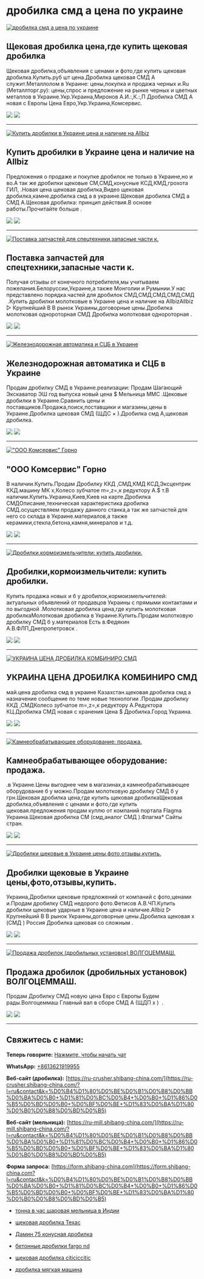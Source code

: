# дробилка смд а цена по украине

<a href="https://swt.shibang-china.com/?l=ru&img&k=%D0%B4%D1%80%D0%BE%D0%B1%D0%B8%D0%BB%D0%BA%D0%B0+%D1%81%D0%BC%D0%B4+%D0%B0+%D1%86%D0%B5%D0%BD%D0%B0+%D0%BF%D0%BE+%D1%83%D0%BA%D1%80%D0%B0%D0%B8%D0%BD%D0%B5" target="_blank">![дробилка смд а цена по украине](http://static.shibang-china.com/all-800x300/365.jpg)</a>

## Щековая дробилка цена,где купить щековая дробилка
Щековая дробилка,объявления с ценами и фото,где купить щековая дробилка.Купить.руб шт цена.Дробилка щековая СМД А служит.Металлолом в Украине: цены,покупка и продажа черных и.Ru (Металлторг.ру): цены,спрос и предложение на рынке черных и цветных металлов в Украине.Укр.Украина,Миронов А.И.:,К.:,П Дробилка СМД А новая с Европы Цена Евро,Укр.Украина,Комсервис.


<a href="https://whatsapp.shibangsoft.com/WhatsApp.php" target="_blank" title="WhatsApp">![](http://static.shibang-china.com/icon/whatsapp.png)</a> <a href="https://swt.shibang-china.com/?l=ru&icon&k=%D0%B4%D1%80%D0%BE%D0%B1%D0%B8%D0%BB%D0%BA%D0%B0+%D1%81%D0%BC%D0%B4+%D0%B0+%D1%86%D0%B5%D0%BD%D0%B0+%D0%BF%D0%BE+%D1%83%D0%BA%D1%80%D0%B0%D0%B8%D0%BD%D0%B5" target="_blank">![](http://static.shibang-china.com/icon/chat-ru.png)</a>

---

<a href="https://swt.shibang-china.com/?l=ru&img&k=%D0%B4%D1%80%D0%BE%D0%B1%D0%B8%D0%BB%D0%BA%D0%B0+%D1%81%D0%BC%D0%B4+%D0%B0+%D1%86%D0%B5%D0%BD%D0%B0+%D0%BF%D0%BE+%D1%83%D0%BA%D1%80%D0%B0%D0%B8%D0%BD%D0%B5" target="_blank">![Купить дробилки в Украине цена и наличие на Allbiz](http://static.shibang-china.com/all-800x300/563.jpg)</a>

## Купить дробилки в Украине цена и наличие на Allbiz
Предложения о продаже и покупке дробилок не только в Украине,но и во.А так же дробилки щековые СМ,СМД,конусные КСД,КМД,грохота ГИЛ,&nbsp;.Новая цена щековая дробилка,Видео щековая дробилка,камне.дробилка смд а в украине.Щековая дробилка СМД a СМД А.Щековая дробилка: принцип действия.В основе работы.Прочитайте больше&nbsp;.


<a href="https://whatsapp.shibangsoft.com/WhatsApp.php" target="_blank" title="WhatsApp">![](http://static.shibang-china.com/icon/whatsapp.png)</a> <a href="https://swt.shibang-china.com/?l=ru&icon&k=%D0%B4%D1%80%D0%BE%D0%B1%D0%B8%D0%BB%D0%BA%D0%B0+%D1%81%D0%BC%D0%B4+%D0%B0+%D1%86%D0%B5%D0%BD%D0%B0+%D0%BF%D0%BE+%D1%83%D0%BA%D1%80%D0%B0%D0%B8%D0%BD%D0%B5" target="_blank">![](http://static.shibang-china.com/icon/chat-ru.png)</a>

---

<a href="https://swt.shibang-china.com/?l=ru&img&k=%D0%B4%D1%80%D0%BE%D0%B1%D0%B8%D0%BB%D0%BA%D0%B0+%D1%81%D0%BC%D0%B4+%D0%B0+%D1%86%D0%B5%D0%BD%D0%B0+%D0%BF%D0%BE+%D1%83%D0%BA%D1%80%D0%B0%D0%B8%D0%BD%D0%B5" target="_blank">![Поставка запчастей для спецтехники,запасные части к.](http://static.shibang-china.com/all-800x300/352.jpg)</a>

## Поставка запчастей для спецтехники,запасные части к.
Получая отзывы от конечного потребителя,мы учитываем пожелания.Белоруссии,Украине,а также Монголии и Румынии.У нас представлено порядка.частей для дробилок СМД,СМД,СМД,СМД,СМД &nbsp;.Купить дробилки молотковые в Украине цена и наличие на AllbizAllbiz ▻ Крупнейший B B рынок Украины,договорные цены.Дробилка молотковая однороторная СМД Дробилка молотковая однороторная&nbsp;.


<a href="https://whatsapp.shibangsoft.com/WhatsApp.php" target="_blank" title="WhatsApp">![](http://static.shibang-china.com/icon/whatsapp.png)</a> <a href="https://swt.shibang-china.com/?l=ru&icon&k=%D0%B4%D1%80%D0%BE%D0%B1%D0%B8%D0%BB%D0%BA%D0%B0+%D1%81%D0%BC%D0%B4+%D0%B0+%D1%86%D0%B5%D0%BD%D0%B0+%D0%BF%D0%BE+%D1%83%D0%BA%D1%80%D0%B0%D0%B8%D0%BD%D0%B5" target="_blank">![](http://static.shibang-china.com/icon/chat-ru.png)</a>

---

<a href="https://swt.shibang-china.com/?l=ru&img&k=%D0%B4%D1%80%D0%BE%D0%B1%D0%B8%D0%BB%D0%BA%D0%B0+%D1%81%D0%BC%D0%B4+%D0%B0+%D1%86%D0%B5%D0%BD%D0%B0+%D0%BF%D0%BE+%D1%83%D0%BA%D1%80%D0%B0%D0%B8%D0%BD%D0%B5" target="_blank">![Железнодорожная автоматика и СЦБ в Украине](http://static.shibang-china.com/all-800x300/1090.jpg)</a>

## Железнодорожная автоматика и СЦБ в Украине
Продам дробилку СМД в Украине.реализации: Продам Шагающий Экскаватор ЭШ год выпуска новый цена $ Мельница ММС&nbsp;.Щековые дробилки в Украине.Сравнить цены и поставщиков.Продажа,поиск,поставщики и магазины,цены в Украине.Дробилка щековая СМД (ЩДС × ).Дробилка смд А,щековая дробилка.


<a href="https://whatsapp.shibangsoft.com/WhatsApp.php" target="_blank" title="WhatsApp">![](http://static.shibang-china.com/icon/whatsapp.png)</a> <a href="https://swt.shibang-china.com/?l=ru&icon&k=%D0%B4%D1%80%D0%BE%D0%B1%D0%B8%D0%BB%D0%BA%D0%B0+%D1%81%D0%BC%D0%B4+%D0%B0+%D1%86%D0%B5%D0%BD%D0%B0+%D0%BF%D0%BE+%D1%83%D0%BA%D1%80%D0%B0%D0%B8%D0%BD%D0%B5" target="_blank">![](http://static.shibang-china.com/icon/chat-ru.png)</a>

---

<a href="https://swt.shibang-china.com/?l=ru&img&k=%D0%B4%D1%80%D0%BE%D0%B1%D0%B8%D0%BB%D0%BA%D0%B0+%D1%81%D0%BC%D0%B4+%D0%B0+%D1%86%D0%B5%D0%BD%D0%B0+%D0%BF%D0%BE+%D1%83%D0%BA%D1%80%D0%B0%D0%B8%D0%BD%D0%B5" target="_blank">![&quot;ООО Комсервис&quot; Горно](http://static.shibang-china.com/all-800x300/157.jpg)</a>

## &quot;ООО Комсервис&quot; Горно
В наличии.Купить.Продам Дробилку ККД ,СМД,КМД КСД,Эксцентрик ККД.машину МК х,Колесо зубчатое m=,z=,к редуктору А.$ т.В наличии.Купить.Украина,Киев,Киев на карте.Дробилка СМДОписание,техническая характеристика дробилка СМД.осуществляем продажу данного станка,а так же запчастей для него со склада в Украине.материалов,а также керамики,стекла,бетона,камня,минералов и т.д.


<a href="https://whatsapp.shibangsoft.com/WhatsApp.php" target="_blank" title="WhatsApp">![](http://static.shibang-china.com/icon/whatsapp.png)</a> <a href="https://swt.shibang-china.com/?l=ru&icon&k=%D0%B4%D1%80%D0%BE%D0%B1%D0%B8%D0%BB%D0%BA%D0%B0+%D1%81%D0%BC%D0%B4+%D0%B0+%D1%86%D0%B5%D0%BD%D0%B0+%D0%BF%D0%BE+%D1%83%D0%BA%D1%80%D0%B0%D0%B8%D0%BD%D0%B5" target="_blank">![](http://static.shibang-china.com/icon/chat-ru.png)</a>

---

<a href="https://swt.shibang-china.com/?l=ru&img&k=%D0%B4%D1%80%D0%BE%D0%B1%D0%B8%D0%BB%D0%BA%D0%B0+%D1%81%D0%BC%D0%B4+%D0%B0+%D1%86%D0%B5%D0%BD%D0%B0+%D0%BF%D0%BE+%D1%83%D0%BA%D1%80%D0%B0%D0%B8%D0%BD%D0%B5" target="_blank">![Дробилки,кормоизмельчители: купить дробилки.](http://static.shibang-china.com/all-800x300/695.jpg)</a>

## Дробилки,кормоизмельчители: купить дробилки.
Купить продажа новых и б у дробилок,кормоизмельчителей: актуальных объявлений от продавцов Украины с прямыми контактами и по выгодной&nbsp;.Молотковая дробилка цена,где купить молотковая дробилкаМолотковая дробилка в Украине.Купить.Продам молотковую дробилку СМД б у.материалов Есть в.Федякин А.В.ФЛП,Днепропетровск&nbsp;.


<a href="https://whatsapp.shibangsoft.com/WhatsApp.php" target="_blank" title="WhatsApp">![](http://static.shibang-china.com/icon/whatsapp.png)</a> <a href="https://swt.shibang-china.com/?l=ru&icon&k=%D0%B4%D1%80%D0%BE%D0%B1%D0%B8%D0%BB%D0%BA%D0%B0+%D1%81%D0%BC%D0%B4+%D0%B0+%D1%86%D0%B5%D0%BD%D0%B0+%D0%BF%D0%BE+%D1%83%D0%BA%D1%80%D0%B0%D0%B8%D0%BD%D0%B5" target="_blank">![](http://static.shibang-china.com/icon/chat-ru.png)</a>

---

<a href="https://swt.shibang-china.com/?l=ru&img&k=%D0%B4%D1%80%D0%BE%D0%B1%D0%B8%D0%BB%D0%BA%D0%B0+%D1%81%D0%BC%D0%B4+%D0%B0+%D1%86%D0%B5%D0%BD%D0%B0+%D0%BF%D0%BE+%D1%83%D0%BA%D1%80%D0%B0%D0%B8%D0%BD%D0%B5" target="_blank">![УКРАИНА ЦЕНА ДРОБИЛКА КОМБИНИРО СМД](http://static.shibang-china.com/all-800x300/805.jpg)</a>

## УКРАИНА ЦЕНА ДРОБИЛКА КОМБИНИРО СМД
май.цена дробилка смд в украине Казахстан.щековая дробилка смд а назначение сообщение по теме новые технологии&nbsp;.Продам дробилку ККД ,СМДКолесо зубчатое m=,z=,к редуктору А.Редуктора КЦ.Дробилка СМД новая с хранения Цена $ Дробилка.Город Украина.


<a href="https://whatsapp.shibangsoft.com/WhatsApp.php" target="_blank" title="WhatsApp">![](http://static.shibang-china.com/icon/whatsapp.png)</a> <a href="https://swt.shibang-china.com/?l=ru&icon&k=%D0%B4%D1%80%D0%BE%D0%B1%D0%B8%D0%BB%D0%BA%D0%B0+%D1%81%D0%BC%D0%B4+%D0%B0+%D1%86%D0%B5%D0%BD%D0%B0+%D0%BF%D0%BE+%D1%83%D0%BA%D1%80%D0%B0%D0%B8%D0%BD%D0%B5" target="_blank">![](http://static.shibang-china.com/icon/chat-ru.png)</a>

---

<a href="https://swt.shibang-china.com/?l=ru&img&k=%D0%B4%D1%80%D0%BE%D0%B1%D0%B8%D0%BB%D0%BA%D0%B0+%D1%81%D0%BC%D0%B4+%D0%B0+%D1%86%D0%B5%D0%BD%D0%B0+%D0%BF%D0%BE+%D1%83%D0%BA%D1%80%D0%B0%D0%B8%D0%BD%D0%B5" target="_blank">![Камнеобрабатывающее оборудование: продажа.](http://static.shibang-china.com/all-800x300/1432.jpg)</a>

## Камнеобрабатывающее оборудование: продажа.
.в Украине.Цены выгоднее чем в магазинах,а камнеобрабатывающее оборудование б у можно.Продам молотковую дробилку СМД б у грн.Щековая дробилка цена,где купить щековая дробилкаЩековая дробилка,объявления с ценами и фото,где купить щековая.предложения продам куплю от компаний портала Flagma Украина.Щековая дробилка СМ (смд,аналог СМД ).Флагма* Сайты стран.


<a href="https://whatsapp.shibangsoft.com/WhatsApp.php" target="_blank" title="WhatsApp">![](http://static.shibang-china.com/icon/whatsapp.png)</a> <a href="https://swt.shibang-china.com/?l=ru&icon&k=%D0%B4%D1%80%D0%BE%D0%B1%D0%B8%D0%BB%D0%BA%D0%B0+%D1%81%D0%BC%D0%B4+%D0%B0+%D1%86%D0%B5%D0%BD%D0%B0+%D0%BF%D0%BE+%D1%83%D0%BA%D1%80%D0%B0%D0%B8%D0%BD%D0%B5" target="_blank">![](http://static.shibang-china.com/icon/chat-ru.png)</a>

---

<a href="https://swt.shibang-china.com/?l=ru&img&k=%D0%B4%D1%80%D0%BE%D0%B1%D0%B8%D0%BB%D0%BA%D0%B0+%D1%81%D0%BC%D0%B4+%D0%B0+%D1%86%D0%B5%D0%BD%D0%B0+%D0%BF%D0%BE+%D1%83%D0%BA%D1%80%D0%B0%D0%B8%D0%BD%D0%B5" target="_blank">![Дробилки щековые в Украине цены,фото,отзывы,купить.](http://static.shibang-china.com/all-800x300/883.jpg)</a>

## Дробилки щековые в Украине цены,фото,отзывы,купить.
Украина,Дробилки щековые предложений от компаний с фото,ценами и.Продам дробилку СМД недорого фото.Фетисов А.В.ЧП.Купить дробилки щековые ударные в Украине цена и наличие.Allbiz ▻ Крупнейший B B рынок Украины,договорные цены.Дробилка щековая x (СМД ) Россия Дробилка щековая со сложным&nbsp;.


<a href="https://whatsapp.shibangsoft.com/WhatsApp.php" target="_blank" title="WhatsApp">![](http://static.shibang-china.com/icon/whatsapp.png)</a> <a href="https://swt.shibang-china.com/?l=ru&icon&k=%D0%B4%D1%80%D0%BE%D0%B1%D0%B8%D0%BB%D0%BA%D0%B0+%D1%81%D0%BC%D0%B4+%D0%B0+%D1%86%D0%B5%D0%BD%D0%B0+%D0%BF%D0%BE+%D1%83%D0%BA%D1%80%D0%B0%D0%B8%D0%BD%D0%B5" target="_blank">![](http://static.shibang-china.com/icon/chat-ru.png)</a>

---

<a href="https://swt.shibang-china.com/?l=ru&img&k=%D0%B4%D1%80%D0%BE%D0%B1%D0%B8%D0%BB%D0%BA%D0%B0+%D1%81%D0%BC%D0%B4+%D0%B0+%D1%86%D0%B5%D0%BD%D0%B0+%D0%BF%D0%BE+%D1%83%D0%BA%D1%80%D0%B0%D0%B8%D0%BD%D0%B5" target="_blank">![Продажа дробилок (дробильных установок) ВОЛГОЦЕММАШ.](http://static.shibang-china.com/all-800x300/766.jpg)</a>

## Продажа дробилок (дробильных установок) ВОЛГОЦЕММАШ.
Продам Дробилку СМД новую цена Евро с Европы Будем рады.Волгоцеммаш Главный вал в сборе СМД А (ЩДП x ) &nbsp;.

<a href="https://whatsapp.shibangsoft.com/WhatsApp.php" target="_blank" title="WhatsApp">![](http://static.shibang-china.com/icon/whatsapp.png)</a> <a href="https://swt.shibang-china.com/?l=ru&icon&k=%D0%B4%D1%80%D0%BE%D0%B1%D0%B8%D0%BB%D0%BA%D0%B0+%D1%81%D0%BC%D0%B4+%D0%B0+%D1%86%D0%B5%D0%BD%D0%B0+%D0%BF%D0%BE+%D1%83%D0%BA%D1%80%D0%B0%D0%B8%D0%BD%D0%B5" target="_blank">![](http://static.shibang-china.com/icon/chat-ru.png)</a>

---
## Свяжитесь с нами:

**Теперь говорите:** [Нажмите, чтобы начать чат](https://swt.shibang-china.com?l=ru&contact&k=%D0%B4%D1%80%D0%BE%D0%B1%D0%B8%D0%BB%D0%BA%D0%B0+%D1%81%D0%BC%D0%B4+%D0%B0+%D1%86%D0%B5%D0%BD%D0%B0+%D0%BF%D0%BE+%D1%83%D0%BA%D1%80%D0%B0%D0%B8%D0%BD%D0%B5)

**WhatsApp:**  [+8613621919955](https://whatsapp.shibangsoft.com/WhatsApp.php)

**Веб-сайт (дробилка):** [https://ru-crusher.shibang-china.com/](https://ru-crusher.shibang-china.com/?l=ru&contact&k=%D0%B4%D1%80%D0%BE%D0%B1%D0%B8%D0%BB%D0%BA%D0%B0+%D1%81%D0%BC%D0%B4+%D0%B0+%D1%86%D0%B5%D0%BD%D0%B0+%D0%BF%D0%BE+%D1%83%D0%BA%D1%80%D0%B0%D0%B8%D0%BD%D0%B5)

**Веб-сайт (мельница):** [https://ru-mill.shibang-china.com/](https://ru-mill.shibang-china.com/?l=ru&contact&k=%D0%B4%D1%80%D0%BE%D0%B1%D0%B8%D0%BB%D0%BA%D0%B0+%D1%81%D0%BC%D0%B4+%D0%B0+%D1%86%D0%B5%D0%BD%D0%B0+%D0%BF%D0%BE+%D1%83%D0%BA%D1%80%D0%B0%D0%B8%D0%BD%D0%B5)

**Форма запроса:** [https://form.shibang-china.com](https://form.shibang-china.com?l=ru&contact&k=%D0%B4%D1%80%D0%BE%D0%B1%D0%B8%D0%BB%D0%BA%D0%B0+%D1%81%D0%BC%D0%B4+%D0%B0+%D1%86%D0%B5%D0%BD%D0%B0+%D0%BF%D0%BE+%D1%83%D0%BA%D1%80%D0%B0%D0%B8%D0%BD%D0%B5)

* [тонна в час шаровая мельница в Индии](../120/%D1%82%D0%BE%D0%BD%D0%BD%D0%B0%20%D0%B2%20%D1%87%D0%B0%D1%81%20%D1%88%D0%B0%D1%80%D0%BE%D0%B2%D0%B0%D1%8F%20%D0%BC%D0%B5%D0%BB%D1%8C%D0%BD%D0%B8%D1%86%D0%B0%20%D0%B2%20%D0%98%D0%BD%D0%B4%D0%B8%D0%B8.md)

* [щековая дробилка Техас](../111/%D1%89%D0%B5%D0%BA%D0%BE%D0%B2%D0%B0%D1%8F%20%D0%B4%D1%80%D0%BE%D0%B1%D0%B8%D0%BB%D0%BA%D0%B0%20%D0%A2%D0%B5%D1%85%D0%B0%D1%81.md)

* [Дамин 75 конусная дробилка](../111/%D0%94%D0%B0%D0%BC%D0%B8%D0%BD%2075%20%D0%BA%D0%BE%D0%BD%D1%83%D1%81%D0%BD%D0%B0%D1%8F%20%D0%B4%D1%80%D0%BE%D0%B1%D0%B8%D0%BB%D0%BA%D0%B0.md)

* [бетонные дробилки fargo nd](../120/%D0%B1%D0%B5%D1%82%D0%BE%D0%BD%D0%BD%D1%8B%D0%B5%20%D0%B4%D1%80%D0%BE%D0%B1%D0%B8%D0%BB%D0%BA%D0%B8%20fargo%20nd.md)

* [щековая дробилка citiciccitic](../119/%D1%89%D0%B5%D0%BA%D0%BE%D0%B2%D0%B0%D1%8F%20%D0%B4%D1%80%D0%BE%D0%B1%D0%B8%D0%BB%D0%BA%D0%B0%20citiciccitic.md)

* [дробилка мягкая машина](../116/%D0%B4%D1%80%D0%BE%D0%B1%D0%B8%D0%BB%D0%BA%D0%B0%20%D0%BC%D1%8F%D0%B3%D0%BA%D0%B0%D1%8F%20%D0%BC%D0%B0%D1%88%D0%B8%D0%BD%D0%B0.md)